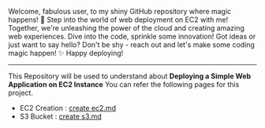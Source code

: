Welcome, fabulous user, to my shiny GitHub repository where magic happens! 🎉 Step into the world of web deployment on EC2 with me! Together, we're unleashing the power of the cloud and creating amazing web experiences. Dive into the code, sprinkle some innovation! Got ideas or just want to say hello? Don't be shy - reach out and let's make some coding magic happen! ✨ Happy deploying!

<hr>

This Repository will be used to understand about <b>Deploying a Simple Web Application on EC2 Instance</b> You can refer the following pages for this project.

* EC2 Creation : [create ec2.md](https://github.com/sumit-kumar-shukla/aws/blob/main/create%20ec2.md)
* S3 Bucket : [create s3.md](https://github.com/sumit-kumar-shukla/aws/blob/main/create%20s3.md)
